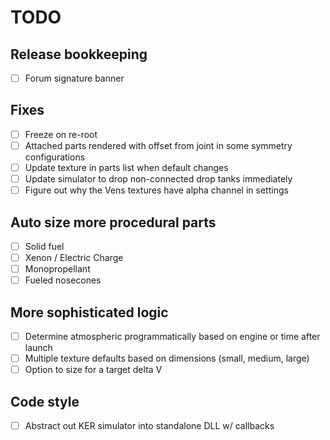 # TODO

## Release bookkeeping

- [ ] Forum signature banner

## Fixes

- [ ] Freeze on re-root
- [ ] Attached parts rendered with offset from joint in some symmetry configurations
- [ ] Update texture in parts list when default changes
- [ ] Update simulator to drop non-connected drop tanks immediately
- [ ] Figure out why the Vens textures have alpha channel in settings

## Auto size more procedural parts

- [ ] Solid fuel
- [ ] Xenon / Electric Charge
- [ ] Monopropellant
- [ ] Fueled nosecones

## More sophisticated logic

- [ ] Determine atmospheric programmatically based on engine or time after launch
- [ ] Multiple texture defaults based on dimensions (small, medium, large)
- [ ] Option to size for a target delta V

## Code style

- [ ] Abstract out KER simulator into standalone DLL w/ callbacks
